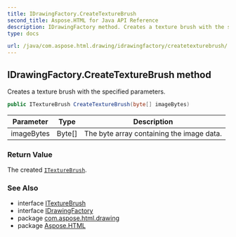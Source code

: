```yaml
---
title: IDrawingFactory.CreateTextureBrush
second_title: Aspose.HTML for Java API Reference
description: IDrawingFactory method. Creates a texture brush with the specified parameters
type: docs

url: /java/com.aspose.html.drawing/idrawingfactory/createtexturebrush/
---
```

## IDrawingFactory.CreateTextureBrush method

Creates a texture brush with the specified parameters.

```java
public ITextureBrush CreateTextureBrush(byte[] imageBytes)
```

| Parameter | Type | Description |
| --- | --- | --- |
| imageBytes | Byte[] | The byte array containing the image data. |

### Return Value

The created [`ITextureBrush`](../../itexturebrush/).

### See Also

* interface [ITextureBrush](../../itexturebrush/)
* interface [IDrawingFactory](../)
* package [com.aspose.html.drawing](../../../com.aspose.html.drawing/)
* package [Aspose.HTML](../../../)
